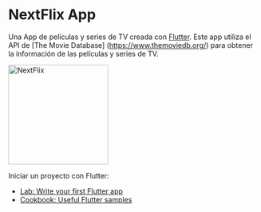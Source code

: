 # NextFlix App

Una App de películas y series de TV creada con [Flutter](https://flutter.io/). Este app utiliza el API de [The Movie Database] (https://www.themoviedb.org/) para obtener la información de las películas y series de TV.

<img src="https://pbs.twimg.com/media/D1e5bJfXcAUW7fT.jpg" alt="NextFlix" width="200"/>

Iniciar un proyecto con Flutter:

- [Lab: Write your first Flutter app](https://flutter.io/docs/get-started/codelab)
- [Cookbook: Useful Flutter samples](https://flutter.io/docs/cookbook)
